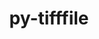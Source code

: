---
title: "py-tifffile"
layout: cache
categories: [package, develop]
meta: {"compilers": ["none"], "num_specs": 26, "num_specs_by_stack": {"data-vis-sdk": 9, "e4s": 17, "root": 26}, "oss": ["ubuntu20.04", "ubuntu22.04"], "platforms": ["linux"], "stacks": ["data-vis-sdk", "e4s", "root"], "targets": ["x86_64_v3"], "versions": ["2024.8.30"]}
spec_details: [{"compiler": "none", "hash": "3nttd4ri5tfiu7mzjfbqmu57d5rahyvj", "os": "ubuntu20.04", "platform": "linux", "size": "-", "stacks": ["data-vis-sdk", "root"], "target": "x86_64_v3", "variants": ["build_system=python_pip"], "versions": ["2024.8.30"]}, {"compiler": "none", "hash": "4xwnsptjvepzw3bf5mcplrjmnkm3p3ne", "os": "ubuntu22.04", "platform": "linux", "size": "-", "stacks": ["e4s", "root"], "target": "x86_64_v3", "variants": ["build_system=python_pip"], "versions": ["2024.8.30"]}, {"compiler": "none", "hash": "66u5vvkznick3lvwtimxiuwsw7a4cdf6", "os": "ubuntu20.04", "platform": "linux", "size": "-", "stacks": ["data-vis-sdk", "root"], "target": "x86_64_v3", "variants": ["build_system=python_pip"], "versions": ["2024.8.30"]}, {"compiler": "none", "hash": "6ue5tohnjd7i6vuilxtxjrppalabosig", "os": "ubuntu22.04", "platform": "linux", "size": "-", "stacks": ["e4s", "root"], "target": "x86_64_v3", "variants": ["build_system=python_pip"], "versions": ["2024.8.30"]}, {"compiler": "none", "hash": "cqwkkouegtgt6zxgwqjjxskeydtk5hhy", "os": "ubuntu22.04", "platform": "linux", "size": "-", "stacks": ["e4s", "root"], "target": "x86_64_v3", "variants": ["build_system=python_pip"], "versions": ["2024.8.30"]}, {"compiler": "none", "hash": "efeiexn5mvwvcfhyxu4kenfdoiczl52x", "os": "ubuntu20.04", "platform": "linux", "size": "-", "stacks": ["data-vis-sdk", "root"], "target": "x86_64_v3", "variants": ["build_system=python_pip"], "versions": ["2024.8.30"]}, {"compiler": "none", "hash": "h77gfjjz4oos46v2poynbzaxzcqm5m5r", "os": "ubuntu20.04", "platform": "linux", "size": "-", "stacks": ["data-vis-sdk", "root"], "target": "x86_64_v3", "variants": ["build_system=python_pip"], "versions": ["2024.8.30"]}, {"compiler": "none", "hash": "i6ryfrrhi3phxfnheudzg2i32kloaodp", "os": "ubuntu22.04", "platform": "linux", "size": "-", "stacks": ["e4s", "root"], "target": "x86_64_v3", "variants": ["build_system=python_pip"], "versions": ["2024.8.30"]}, {"compiler": "none", "hash": "iusmlbvkx5bfk4mwtuz5adx2zcublbz4", "os": "ubuntu20.04", "platform": "linux", "size": "-", "stacks": ["data-vis-sdk", "root"], "target": "x86_64_v3", "variants": ["build_system=python_pip"], "versions": ["2024.8.30"]}, {"compiler": "none", "hash": "jnmduayazuuaiua27qeywebvp37xbqo3", "os": "ubuntu22.04", "platform": "linux", "size": "-", "stacks": ["e4s", "root"], "target": "x86_64_v3", "variants": ["build_system=python_pip"], "versions": ["2024.8.30"]}, {"compiler": "none", "hash": "kkwhxcq2yvktsccgbv5trlqpfcb7cxsu", "os": "ubuntu22.04", "platform": "linux", "size": "-", "stacks": ["e4s", "root"], "target": "x86_64_v3", "variants": ["build_system=python_pip"], "versions": ["2024.8.30"]}, {"compiler": "none", "hash": "klxf3t6oqywlbijflhiu54ornh3qahxa", "os": "ubuntu22.04", "platform": "linux", "size": "-", "stacks": ["e4s", "root"], "target": "x86_64_v3", "variants": ["build_system=python_pip"], "versions": ["2024.8.30"]}, {"compiler": "none", "hash": "m4mn2uryxdt2pkks3rmioiexdeu4lxdh", "os": "ubuntu22.04", "platform": "linux", "size": "-", "stacks": ["e4s", "root"], "target": "x86_64_v3", "variants": ["build_system=python_pip"], "versions": ["2024.8.30"]}, {"compiler": "none", "hash": "ofwfvglqr65w2jz2qydygaogiknj5ku7", "os": "ubuntu20.04", "platform": "linux", "size": "-", "stacks": ["data-vis-sdk", "root"], "target": "x86_64_v3", "variants": ["build_system=python_pip"], "versions": ["2024.8.30"]}, {"compiler": "none", "hash": "pb74hzcoye5pe36bphchnkqzuesoid2l", "os": "ubuntu22.04", "platform": "linux", "size": "-", "stacks": ["e4s", "root"], "target": "x86_64_v3", "variants": ["build_system=python_pip"], "versions": ["2024.8.30"]}, {"compiler": "none", "hash": "r7qal6ziagqqpa32noasfitbcngq6qh2", "os": "ubuntu22.04", "platform": "linux", "size": "-", "stacks": ["e4s", "root"], "target": "x86_64_v3", "variants": ["build_system=python_pip"], "versions": ["2024.8.30"]}, {"compiler": "none", "hash": "rq4rrvn2hyu2vbqlbxv73ggdn76zccie", "os": "ubuntu22.04", "platform": "linux", "size": "-", "stacks": ["e4s", "root"], "target": "x86_64_v3", "variants": ["build_system=python_pip"], "versions": ["2024.8.30"]}, {"compiler": "none", "hash": "v2comfngnkyduwtxoyeoydnsrdxssj6s", "os": "ubuntu22.04", "platform": "linux", "size": "-", "stacks": ["e4s", "root"], "target": "x86_64_v3", "variants": ["build_system=python_pip"], "versions": ["2024.8.30"]}, {"compiler": "none", "hash": "w5xao7klog3dbk4a4svs6sd2podvk5jt", "os": "ubuntu22.04", "platform": "linux", "size": "-", "stacks": ["e4s", "root"], "target": "x86_64_v3", "variants": ["build_system=python_pip"], "versions": ["2024.8.30"]}, {"compiler": "none", "hash": "x2qqbyyu3butwf3v3hqn6vumtalomyfu", "os": "ubuntu22.04", "platform": "linux", "size": "-", "stacks": ["e4s", "root"], "target": "x86_64_v3", "variants": ["build_system=python_pip"], "versions": ["2024.8.30"]}, {"compiler": "none", "hash": "xdz5ydrld5qpea4oisj7qmbihlk57vnj", "os": "ubuntu22.04", "platform": "linux", "size": "-", "stacks": ["e4s", "root"], "target": "x86_64_v3", "variants": ["build_system=python_pip"], "versions": ["2024.8.30"]}, {"compiler": "none", "hash": "xfwoqdtkzz64l67ox4ymijhmmxoc3nqa", "os": "ubuntu22.04", "platform": "linux", "size": "-", "stacks": ["e4s", "root"], "target": "x86_64_v3", "variants": ["build_system=python_pip"], "versions": ["2024.8.30"]}, {"compiler": "none", "hash": "yjq22ihjact75ysidyffeb3fg3z55ddw", "os": "ubuntu20.04", "platform": "linux", "size": "-", "stacks": ["data-vis-sdk", "root"], "target": "x86_64_v3", "variants": ["build_system=python_pip"], "versions": ["2024.8.30"]}, {"compiler": "none", "hash": "yuvbldqlkb5amjfqcksdqgfdttejpcq5", "os": "ubuntu20.04", "platform": "linux", "size": "-", "stacks": ["data-vis-sdk", "root"], "target": "x86_64_v3", "variants": ["build_system=python_pip"], "versions": ["2024.8.30"]}, {"compiler": "none", "hash": "z6bm5slfw5gf6fwj7kk4zouebwyu5tbl", "os": "ubuntu22.04", "platform": "linux", "size": "-", "stacks": ["e4s", "root"], "target": "x86_64_v3", "variants": ["build_system=python_pip"], "versions": ["2024.8.30"]}, {"compiler": "none", "hash": "zqhxcqo74cz7xqewwft5edfzr4vcauik", "os": "ubuntu20.04", "platform": "linux", "size": "-", "stacks": ["data-vis-sdk", "root"], "target": "x86_64_v3", "variants": ["build_system=python_pip"], "versions": ["2024.8.30"]}]
---